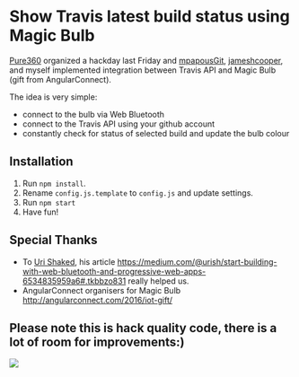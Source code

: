 # Show Travis latest build status using Magic Bulb
[Pure360](http://www.pure360.com/) organized a hackday last Friday and [mpapousGit](https://github.com/mpapousGit), [jameshcooper](https://github.com/jameshcooper), and myself implemented integration between Travis API and Magic Bulb (gift from AngularConnect).  

The idea is very simple:
- connect to the bulb via Web Bluetooth 
- connect to the Travis API using your github account
- constantly check for status of selected build and update the bulb colour

## Installation
1. Run `npm install`.
2. Rename `config.js.template` to `config.js` and update settings.
3. Run `npm start`
4. Have fun!

## Special Thanks
- To [Uri Shaked](https://github.com/urish/web-lightbulb), his article https://medium.com/@urish/start-building-with-web-bluetooth-and-progressive-web-apps-6534835959a6#.tkbbzo831 really helped us.
- AngularConnect organisers for Magic Bulb http://angularconnect.com/2016/iot-gift/

## Please note this is hack quality code, there is a lot of room for improvements:)

![](https://media.giphy.com/media/3oz8xTZuyMsA9rna8g/giphy.gif)
